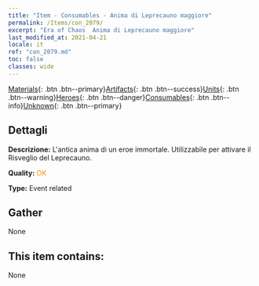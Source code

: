 ```yaml
---
title: "Item - Consumables - Anima di Leprecauno maggiore"
permalink: /Items/con_2079/
excerpt: "Era of Chaos  Anima di Leprecauno maggiore"
last_modified_at: 2021-04-21
locale: it
ref: "con_2079.md"
toc: false
classes: wide
---
```

 [Materials](/it/Items/){: .btn .btn--primary}[Artifacts](/it/Items/Artifacts/){: .btn .btn--success}[Units](/it/Items/Units/){: .btn .btn--warning}[Heroes](/it/Items/Heroes/){: .btn .btn--danger}[Consumables](/it/Items/Consumables/){: .btn .btn--info}[Unknown](/it/Items/Unknown/){: .btn .btn--primary}

## Dettagli
 **Descrizione:** L'antica anima di un eroe immortale. Utilizzabile per attivare il Risveglio del Leprecauno.

 **Quality:** <span style="color: #FF8C00">OK</span>

 **Type:** Event related

## Gather

  None

## This item contains:

  None

